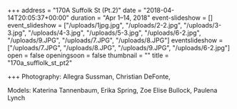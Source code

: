 +++
address = "170A Suffolk St (Pt.2)"
date = "2018-04-14T20:05:37+00:00"
duration = "Apr 1–14, 2018"
event-slideshow = []
event_slideshow = ["/uploads/1jpg.jpg", "/uploads/2-2.jpg", "/uploads/3-3.jpg", "/uploads/4-3.jpg", "/uploads/5-3.jpg", "/uploads/6-2.jpg", "/uploads/9.JPG", "/uploads/7.JPG", "/uploads/8.JPG"]
eventslideshow = ["/uploads/7.JPG", "/uploads/8.JPG", "/uploads/9.JPG", "/uploads/6-2.jpg"]
open = false
openingsoon = false
thumbnail = ""
title = "170a_sufflolk_st_pt2"

+++
Photography: Allegra Sussman, Christian DeFonte,

Models: Katerina Tannenbaum, Erika Spring, Zoe Elise Bullock, Paulena Lynch